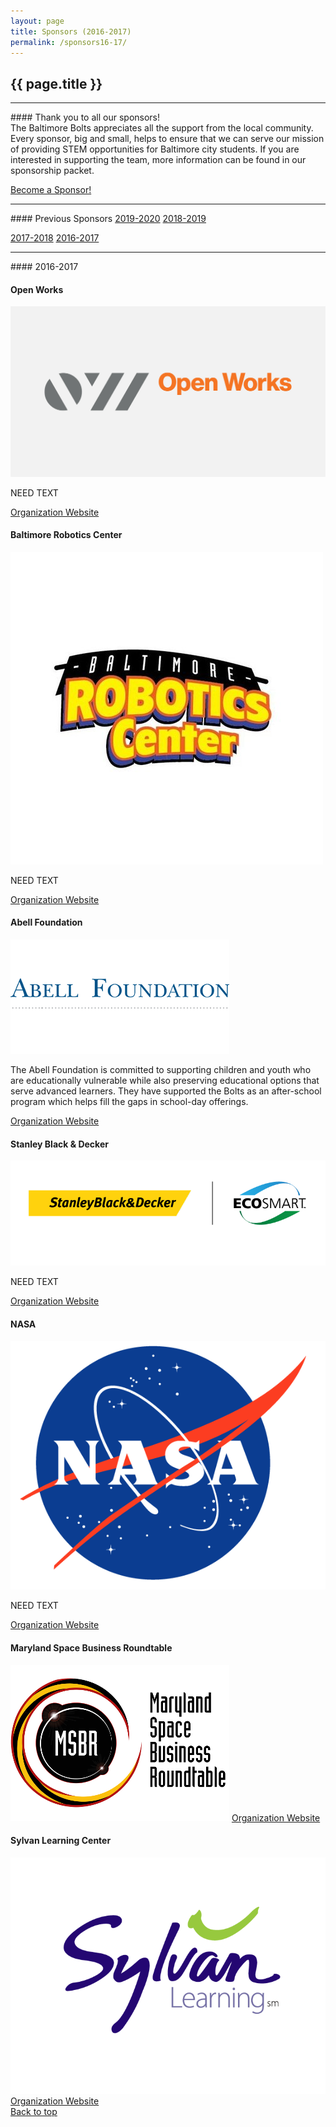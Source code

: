 ```yaml
---
layout: page
title: Sponsors (2016-2017)
permalink: /sponsors16-17/
---
```


<div class="container" markdown="1">
<section class="card bg-light page-card p-4" id="sponsors-page" markdown="1">

<h1 class="mx-auto">{{ page.title }}</h1>
<hr class="p-0">
<div class="text-center" markdown="1">
#### Thank you to all our sponsors!
<br>
The Baltimore Bolts appreciates all the support from the local community. Every sponsor, big and small, helps to ensure that we can serve our mission of providing STEM opportunities for Baltimore city students. If you are interested in supporting the team, more information can be found in our sponsorship packet.
</div>


<a href="https://drive.google.com/file/d/1LxHRz5hKqIseyxABPb-kKic2kLbQGTGN/view?usp=sharing" class="btn btn-primary w-100 text-light bg-theme">Become a Sponsor!</a>

<hr>

<div class="text-center" markdown="1">
#### Previous Sponsors
<a type="button" class="btn btn-primary text-light bg-theme" href="/sponsors/">2019-2020</a>
<a type="button" class="btn btn-primary text-light bg-theme" href="/sponsors18-19/">2018-2019</a>

<a type="button" class="btn btn-primary text-light bg-theme" href="/sponsors17-18/">2017-2018</a>
<a type="button" class="btn btn-primary text-light bg-theme" href="/sponsors16-17/">2016-2017</a>
</div>

<hr>

<div class="text-center" markdown="1">
#### 2016-2017
</div>


<div class="container">
<!------------------------>
<div class="row">
    <div class="col-md">
        <div class="card mb-4 sponsor-title">
            <div class="card-header bg-theme"><h4 class="card-title text-center text-light m-0">Open Works</h4></div>
            <div class="card-body">
                <div class="row">
                    <div class="col-md">
                        <img src="/assets/img/Logos/2017-2018/openworks-logo-1.jpg" class="d-flex img-fluid mx-auto mb-2 rounded"/>
                    </div>
                    <div class="col-md">
                        <p class="card-text">NEED TEXT</p>
                        <a href="https://openworksbmore.org/" class="btn btn-primary w-100 text-light bg-theme">Organization Website</a>
                    </div>
                </div>
            </div>
        </div>
    </div>
</div>
<!------------------------>
<!------------------------>
<div class="row">
    <div class="col-md">
        <div class="card mb-4 sponsor-title">
            <div class="card-header bg-theme"><h4 class="card-title text-center text-light m-0">Baltimore Robotics Center</h4></div>
            <div class="card-body">
                <div class="row">
                    <div class="col-md">
                        <img src="/assets/img/Logos/2017-2018/Baltimore Robotics Center.jpg" class="d-flex img-fluid mx-auto mb-2 rounded" />
                    </div>
                    <div class="col-md">
                        <p class="card-text">NEED TEXT</p>
                        <a href="https://baltimoreroboticscenter.com/" class="btn btn-primary w-100 text-light bg-theme">Organization Website</a>
                    </div>
                </div>
            </div>
        </div>
    </div>
</div>
<!------------------------>
<div class="row">
    <div class="col-md">
        <div class="card mb-4 sponsor-title">
            <div class="card-header bg-theme"><h4 class="card-title text-center text-light m-0">Abell Foundation</h4></div>
            <div class="card-body">
                <div class="row">
                    <div class="col-md">
                        <img src="/assets/img/sponsors/abell-foundation.png" class="d-flex img-fluid mx-auto mb-2 rounded"/>
                    </div>
                    <div class="col-md">
                        <p class="card-text">The Abell Foundation is committed to supporting children and youth who are educationally vulnerable while also preserving educational options that serve advanced learners. They have supported the Bolts as an after-school program which helps fill the gaps in school-day offerings.</p>
                        <a href="https://www.abell.org/education" class="btn btn-primary w-100 text-light bg-theme">Organization Website</a>
                    </div>
                </div>
            </div>
        </div>
    </div>
</div>
<!------------------------>
<div class="row">
    <div class="col-md">
        <div class="card mb-4 sponsor-title">
            <div class="card-header bg-theme"><h4 class="card-title text-center text-light m-0">Stanley Black & Decker</h4></div>
            <div class="card-body">
                <div class="row">
                    <div class="col-md">
                        <img src="/assets/img/Logos/2016-2017/EcoSmart_SBD_wBKG.png" class="d-flex img-fluid mx-auto mb-2 rounded"/>
                    </div>
                    <div class="col-md">
                        <p class="card-text">NEED TEXT</p>
                        <a href="https://stanleyblackanddecker.com/" class="btn btn-primary w-100 text-light bg-theme">Organization Website</a>
                    </div>
                </div>
            </div>
        </div>
    </div>
</div>
<!------------------------>
<!------------------------>
<div class="row">
    <div class="col-md">
        <div class="card mb-4 sponsor-title">
            <div class="card-header bg-theme"><h4 class="card-title text-center text-light m-0">NASA</h4></div>
            <div class="card-body">
                <div class="row">
                    <div class="col-md">
                        <img src="/assets/img/Logos/2017-2018/nasaLogo-570x450.png" class="d-flex img-fluid mx-auto mb-2 rounded"/>
                    </div>
                    <div class="col-md">
                        <p class="card-text">NEED TEXT</p>
                        <a href="https://NASA.gov/" class="btn btn-primary w-100 text-light bg-theme">Organization Website</a>
                    </div>
                </div>
            </div>
        </div>
    </div>
</div>
<!------------------------>
<!------------------------>
<div class="row">
    <div class="col-md">
        <div class="card mb-4">
            <div class="card-header bg-dark"><h4 class="card-title text-center text-light m-0 p-0 ">Maryland Space Business Roundtable</h4></div>
            <div class="card-body">
                <div class="row">
                    <div class="col-md">
                        <img src="/assets/img/sponsors/msbr.png" class="d-flex img-fluid mx-auto mb-2 rounded"/>
                        <a href="http://www.mdspace.org/stem-education.html" class="btn btn-primary w-100 text-light bg-dark">Organization Website</a>
                    </div>
                </div>
            </div>
        </div>
    </div>
    <div class="col-md">
        <div class="card mb-4">
            <div class="card-header bg-dark"><h4 class="card-title text-center text-light m-0 p-0">Sylvan Learning Center</h4></div>
            <div class="card-body">
                <div class="row">
                    <div class="col-md">
                        <img src="/assets/img/Logos/2016-2017/newsylvan_4c.png" class="d-flex img-fluid mx-auto mb-2 rounded"/>
                        <a href="https://sylvanlearning.com/" class="btn btn-primary w-100 text-light bg-dark">Organization Website</a>
                    </div>
                </div>
            </div>
        </div>
    </div>
    
</div>
<!------------------------>
<a href="" class="btn btn-primary w-100 text-light bg-theme">Back to top</a>
<!------------------------>
</div>

</section>
</div>